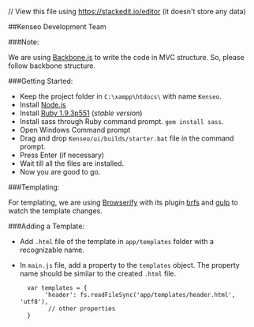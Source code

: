 // View this file using https://stackedit.io/editor (it doesn't store any data)

##Kenseo Development Team

###Note:

We are using [Backbone.js](http://backbonejs.org/) to write the code in MVC structure. So, please follow backbone structure.

###Getting Started:

- Keep the project folder in `C:\xampp\htdocs\` with name `Kenseo`.
- Install [Node.js](https://nodejs.org/)
- Install [Ruby 1.9.3p551](http://rubyinstaller.org/downloads/) (_stable version_)
- Install sass through Ruby command prompt. `gem install sass`.
- Open Windows Command prompt
- Drag and drop `Kenseo/ui/builds/starter.bat` file in the command prompt.
- Press Enter (if necessary)
- Wait till all the files are installed. 
- Now you are good to go.

###Templating:

For templating, we are using [Browserify](http://browserify.org/) with its plugin [brfs](https://github.com/substack/brfs) and [gulp](https://github.com/gulpjs/gulp/blob/master/docs/getting-started.md) to watch the template changes.

###Adding a Template:

- Add `.html` file of the template in `app/templates` folder with a recognizable name.
- In `main.js` file, add a property to the `templates` object. The property name should be similar to the created `.html` file.

        var templates = {
	         'header': fs.readFileSync('app/templates/header.html', 'utf8'),
		      // other properties
        }

